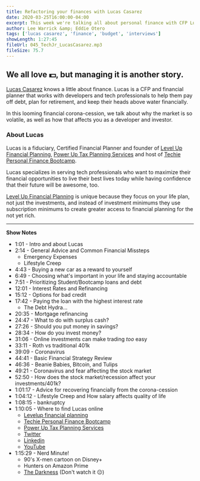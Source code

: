 ```yaml
---
title: Refactoring your finances with Lucas Casarez
date: 2020-03-25T16:00:00-04:00
excerpt: This week we're talking all about personal finance with CFP Lucas Casarez. Lots of developers know plenty about technology, but how much do you know about budgeting, investments, and paying off debt? Lucas walks us through some specific advice on how you can give your self financial peace of mind.
author: Lee Warrick &amp; Eddie Otero
tags: ['lucas casarez', 'finance', 'budget', 'interviews']
showLength: 1:27:45
fileUrl: 045_TechJr_LucasCasarez.mp3
fileSize: 75.7
---
```


## We all love 💵, but managing it is another story.

[Lucas Casarez](https://twitter.com/LukeCFPLevelUp) knows a little about finance. Lucas is a CFP and financial planner that works with developers and tech professionals to help them pay off debt, plan for retirement, and keep their heads above water financially.

In this looming financial corona-cession, we talk about why the market is so volatile, as well as how that affects you as a developer and investor.

### About Lucas

Lucas is a fiduciary, Certified Financial Planner and founder of [Level Up Financial Planning](https://levelupfinancialplanning.com), [Power Up Tax Planning Services](http://www.poweruptaxplanning.com/) and host of [Techie Personal Finance Bootcamp](https://www.levelupfinancialplanning.com/techie-personal-finance-bootcamp-podcast/).

Lucas specializes in serving tech professionals who want to maximize their financial opportunities to live their best lives today while having confidence that their future will be awesome, too.

[Level Up Financial Planning](https://levelupfinancialplanning.com) is unique because they focus on your life plan, not just the investments, and instead of investment minimums they use subscription minimums to create greater access to financial planning for the not yet rich.

---
**Show Notes**

* 1:01 - Intro and about Lucas
* 2:14 - General Advice and Common Financial Missteps
  * Emergency Expenses
  * Lifestyle Creep
* 4:43 - Buying a new car as a reward to yourself
* 6:49 - Choosing what's important in your life and staying accountable
* 7:51 - Prioritizing Student/Bootcamp loans and debt
* 12:01 - Interest Rates and Refinancing
* 15:12 - Options for bad credit
* 17:42 - Paying the loan with the highest interest rate
  * The Debt Hydra...
* 20:35 - Mortgage refinancing
* 24:47 - What to do with surplus cash?
* 27:26 - Should you put money in savings?
* 28:34 - How do you invest money?
* 31:06 - Online investments can make trading _too_ easy
* 33:11 - Roth vs traditional 401k
* 39:09 - Coronavirus
* 44:41 - Basic Financial Strategy Review
* 46:36 - Beanie Babies, Bitcoin, and Tulips
* 49:21 - Coronavirus and fear affecting the stock market
* 52:50 - How does the stock market/recession affect your investments/401k?
* 1:01:17 - Advice for recovering financially from the corona-cession
* 1:04:12 - Lifestyle Creep and How salary affects quality of life
* 1:08:15 - bankruptcy
* 1:10:05 - Where to find Lucas online
  * [Levelup financial planning](https://levelupfinancialplanning.com)
  * [Techie Personal Finance Bootcamp](https://www.levelupfinancialplanning.com/techie-personal-finance-bootcamp-podcast/)
  * [Power Up Tax Planning Services](http://www.poweruptaxplanning.com/)
  * [Twitter](https://twitter.com/LukeCFPLevelUp)
  * [Linkedin](https://www.linkedin.com/in/lucas-casarez-cfp%C2%AE-b47a6162/)
  * [YouTube](https://www.youtube.com/channel/UCOtU59OKUFSqJssbYr3X8hQ)
* 1:15:29 - Nerd Minute!
  * 90's X-men cartoon on Disney+
  * Hunters on Amazon Prime
  * [The Darkness](https://youtu.be/FDhoqY1grJY) (Don't watch it 😐)
